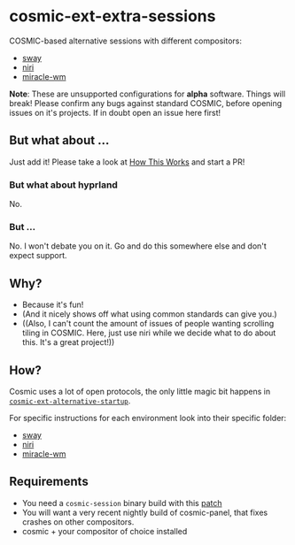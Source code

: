 # cosmic-ext-extra-sessions

COSMIC-based alternative sessions with different compositors:
- [sway](https://github.com/swaywm/sway)
- [niri](https://github.com/YaLTeR/niri)
- [miracle-wm](https://miracle-wm.org/)

**Note**: These are unsupported configurations for **alpha** software. Things will break!
Please confirm any bugs against standard COSMIC, before opening issues on it's projects.
If in doubt open an issue here first!

## But what about ...

Just add it! Please take a look at [How This Works](./HowThisWorks.md) and start a PR!

### But what about hyprland

No.

### But ...

No. I won't debate you on it. Go and do this somewhere else and don't expect support.

## Why?

- Because it's fun!
- (And it nicely shows off what using common standards can give you.)
-  ((Also, I can't count the amount of issues of people wanting scrolling tiling in COSMIC. Here, just use niri while we decide what to do about this. It's a great project!))

## How?

Cosmic uses a lot of open protocols, the only little magic bit happens in [`cosmic-ext-alternative-startup`](https://github.com/drakulix/cosmic-ext-alternative-startup).

For specific instructions for each environment look into their specific folder:
- [sway](./sway)
- [niri](./niri)
- [miracle-wm](./miracle)

## Requirements

- You need a `cosmic-session` binary build with this [patch](https://github.com/pop-os/cosmic-session/pull/75)
- You will want a very recent nightly build of cosmic-panel, that fixes crashes on other compositors.
- cosmic + your compositor of choice installed
